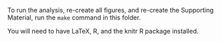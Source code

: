To run the analysis, re-create all figures, and re-create the Supporting Material, run the `make` command in this folder.

You will need to have LaTeX, R, and the knitr R package installed.
